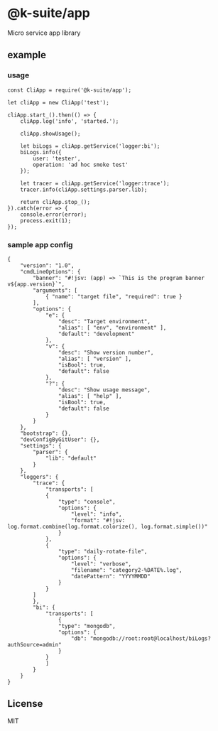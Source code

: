 # @k-suite/app

Micro service app library

## example

### usage

    const CliApp = require('@k-suite/app');

    let cliApp = new CliApp('test');

    cliApp.start_().then(() => {
        cliApp.log('info', 'started.');

        cliApp.showUsage();

        let biLogs = cliApp.getService('logger:bi');
        biLogs.info({
            user: 'tester',
            operation: 'ad hoc smoke test'
        });

        let tracer = cliApp.getService('logger:trace');
        tracer.info(cliApp.settings.parser.lib);

        return cliApp.stop_();
    }).catch(error => {
        console.error(error);
        process.exit(1);
    });

### sample app config

    {
        "version": "1.0",
        "cmdLineOptions": {
            "banner": "#!jsv: (app) => `This is the program banner v${app.version}`",
            "arguments": [
                { "name": "target file", "required": true }
            ],  
            "options": {
                "e": {
                    "desc": "Target environment",
                    "alias": [ "env", "environment" ],
                    "default": "development"
                },            
                "v": {
                    "desc": "Show version number",
                    "alias": [ "version" ],
                    "isBool": true,
                    "default": false
                },
                "?": {
                    "desc": "Show usage message",
                    "alias": [ "help" ],
                    "isBool": true,
                    "default": false
                }
            }
        },  
        "bootstrap": {},
        "devConfigByGitUser": {},
        "settings": {
            "parser": {
                "lib": "default"
            }
        },
        "loggers": {
            "trace": {
                "transports": [
                {
                    "type": "console",                   
                    "options": {      
                        "level": "info",                      
                        "format": "#!jsv: log.format.combine(log.format.colorize(), log.format.simple())"
                    }
                },
                {
                    "type": "daily-rotate-file",                   
                    "options": {
                        "level": "verbose",
                        "filename": "category2-%DATE%.log",
                        "datePattern": "YYYYMMDD"
                    }
                }
            ]
            },
            "bi": {
                "transports": [
                    {
                    "type": "mongodb",
                    "options": {
                        "db": "mongodb://root:root@localhost/biLogs?authSource=admin"
                    }
                }
                ]
            }
        }
    }

## License

  MIT    